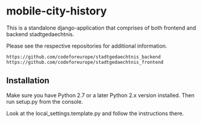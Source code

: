 mobile-city-history
===================
This is a standalone django-application that comprises of both frontend and backend stadtgedaechtnis.

Please see the respective repositories for additional information.
```
https://github.com/codeforeurope/stadtgedaechtnis_backend
https://github.com/codeforeurope/stadtgedaechtnis_frontend
```

Installation
------------
Make sure you have Python 2.7 or a later Python 2.x version installed. Then run setup.py from the console.

Look at the local_settings.template.py and follow the instructions there.